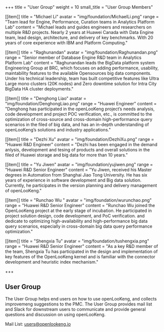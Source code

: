 +++
title = "User Group"
weight = 10
small_title = "User Group Members"

[[item]]
    title = "Michael Li"
    avatar = "img/foundation/MichaelLi.png"
    range = "Team lead for Engine, Performance, Curation teams in Analytics Platform Lab"
    content = "Michael leads and guides engineers and researchers on multiple R&D projects. Nearly 2 years at Huawei Canada with Data Engine team, lead design, architecture, and delivery of key benchmarks. With 20 years of core experience with IBM and Platform Computing."

[[item]]
    title = "Raghunandan"
    avatar = "img/foundation/Raghunandan.png"
    range = "Senior member of Database Engine R&D team in Analytics Platform Lab"
    content = "Raghunandan leads the BigData platform system Engineering Group at BRC, which focuses on adding performance, usability, maintability features to the available Opensources big data components. Under his technical leadership, team has built competitive features like Ultra Large mono clusters (20K nodes) and Zero downtime solution for Intra City BigData HA cluster deployments."

[[item]]
    title = "Denghong Liao"
    avatar = "img/foundation/DenghongLiao.png"
    range = "Huawei Engineer"
    content = "Denghong has participated in the openLooKeng project’s needs analysis, code development and project POC verification, etc., is committed to the optimization of cross-source and cross-domain high-performance query scenarios in the filed of big data, and has an in-depth understanding of openLooKeng’s solutions and industry applications."

[[item]]
    title = "Dezhi Xu"
    avatar = "img/foundation/DezhiXu.png"
    range = "Huawei R&D Engineer"
    content = "Dezhi has been engaged in the demand anlysis, development and tesing of products and overall solutions in the filed of Huawei storage and big data for more than 10 years."


[[item]]
    title = "Yu Jiwen"
    avatar = "img/foundation/yujiwen.png"
    range = "Huawei R&D Senior Engineer"
    content = "Yu Jiwen, received his Master degrees in Automation from Shanghai Jiao Tong University. He has six years of experience in software development and Big data solution. Currently, he participates in the version planning and delivery management of openLooKeng."

[[item]]
    title = "Runchao Wu "
    avatar = "img/foundation/wurunchao.png"
    range = "Huawei R&D Senior Engineer"
    content = "Runchao Wu joined the OpenLooKeng project at the early stage of incubation. He participated in project solution design, code development, and PoC verification. and dedicate to optimizing high-availability and high-performance big data query scenarios, especially in cross-domain big data query performance optimization."

[[item]]
    title = "Shengxia Tu"
    avatar = "img/foundation/tushengxia.png"
    range = "Huawei R&D Senior Engineer"
    content = "As a key R&D member of the team, Shengxia Tu has participated in the design and implementation of key features of the OpenLooKeng kernel and is familiar with the connector development and heuristic index mechanism."





+++


## User Group 


The User Group helps end users on how to use openLooKeng, and collects improvemeng suggestions to the PMC. The User Group provides mail list and Slack for downstream users to communicate and provide general questions and discussion on using openLooKeng.

Mail List: users@openlookeng.io

